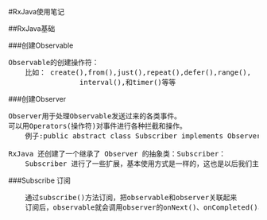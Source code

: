 #RxJava使用笔记

##RxJava基础

###创建Observable 
<pre>
Observable的创建操作符：
	比如： create(),from(),just(),repeat(),defer(),range(),
				 interval(),和timer()等等
</pre>

###创建Observer
<pre>
Observer用于处理Observable发送过来的各类事件。
可以用Operators(操作符)对事件进行各种拦截和操作。
    例子:public abstract class Subscriber<T> implements Observer<T>

RxJava 还创建了一个继承了 Observer 的抽象类：Subscriber：
    Subscriber 进行了一些扩展，基本使用方式是一样的，这也是以后我们主要用到的一个类
</pre>

###Subscribe 订阅
<pre>
    通过subscribe()方法订阅，把observable和observer关联起来
	订阅后，observable就会调用observer的onNext()、onCompleted()、onError()等方法。
</pre>

###
<pre>

</pre>

###
<pre>

</pre>

###
<pre>

</pre>
###
<pre>

</pre>

###
<pre>

</pre>

###
<pre>

</pre>
###
<pre>

</pre>
###
<pre>

</pre>
###
<pre>

</pre>
